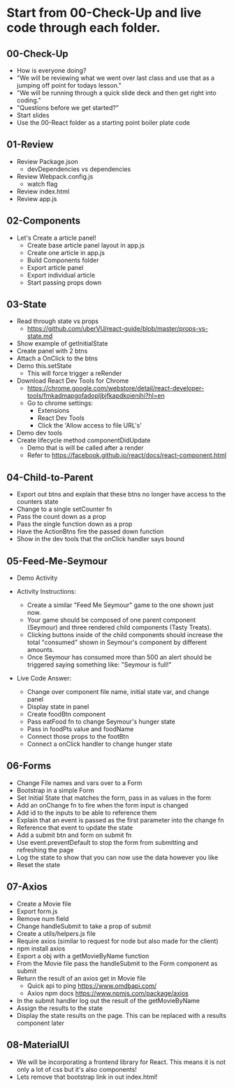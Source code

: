 # Start from 00-Check-Up and live code through each folder.

## 00-Check-Up
  * How is everyone doing?
  * "We will be reviewing what we went over last class and use that as a jumping off point for todays lesson."
  * "We will be running through a quick slide deck and then get right into coding."
  * "Questions before we get started?"
  * Start slides
  * Use the 00-React folder as a starting point boiler plate code

## 01-Review

* Review Package.json
  * devDependencies vs dependencies
* Review Webpack.config.js
  * watch flag
* Review index.html
* Review app.js

## 02-Components

* Let's Create a article panel!
  * Create base article panel layout in app.js
  * Create one article in app.js
  * Build Components folder
  * Export article panel
  * Export individual article
  * Start passing props down

## 03-State

  * Read through state vs props
    * https://github.com/uberVU/react-guide/blob/master/props-vs-state.md
  * Show example of getInitialState
  * Create panel with 2 btns
  * Attach a OnClick to the btns
  * Demo this.setState
    * This will force trigger a reRender
  * Download React Dev Tools for Chrome
    * https://chrome.google.com/webstore/detail/react-developer-tools/fmkadmapgofadopljbjfkapdkoienihi?hl=en
    * Go to chrome settings:
      * Extensions
      * React Dev Tools
      * Click the 'Allow access to file URL's'
  * Demo dev tools
  * Create lifecycle method componentDidUpdate
    * Demo that is will be called after a render
    * Refer to https://facebook.github.io/react/docs/react-component.html

## 04-Child-to-Parent

  * Export out btns and explain that these btns no longer have access to the counters state
  * Change to a single setCounter fn
  * Pass the count down as a prop
  * Pass the single function down as a prop
  * Have the ActionBtns fire the passed down function
  * Show in the dev tools that the onClick handler says bound

## 05-Feed-Me-Seymour

  * Demo Activity
  * Activity Instructions:
    * Create a similar "Feed Me Seymour" game to the one shown just now.
    * Your game should be composed of one parent component (Seymour) and three rendered child components (Tasty Treats).
    * Clicking buttons inside of the child components should increase the total "consumed" shown in Seymour's component by different amounts.
    * Once Seymour has consumed more than 500 an alert should be triggered saying something like: "Seymour is full!"

  * Live Code Answer:
    * Change over component file name, initial state var, and change panel
    * Display state in panel
    * Create foodBtn component
    * Pass eatFood fn to change Seymour's hunger state
    * Pass in foodPts value and foodName
    * Connect those props to the footBtn
    * Connect a onClick handler to change hunger state

## 06-Forms

  * Change File names and vars over to a Form
  * Bootstrap in a simple Form
  * Set Initial State that matches the form, pass in as values in the form
  * Add an onChange fn to fire when the form input is changed
  * Add id to the inputs to be able to reference them
  * Explain that an event is passed as the first parameter into the change fn
  * Reference that event to update the state
  * Add a submit btn and form on submit fn
  * Use event.preventDefault to stop the form from submitting and refreshing the page
  * Log the state to show that you can now use the data however you like
  * Reset the state

## 07-Axios

  * Create a Movie file
  * Export form.js
  * Remove num field
  * Change handleSubmit to take a prop of submit
  * Create a utils/helpers.js file
  * Require axios (similar to request for node but also made for the client)
  * npm install axios
  * Export a obj with a getMovieByName function
  * From the Movie file pass the handleSubmit to the Form component as submit
  * Return the result of an axios get in Movie file
    * Quick api to ping https://www.omdbapi.com/
    * Axios npm docs https://www.npmjs.com/package/axios
  * In the submit handler log out the result of the getMovieByName
  * Assign the results to the state
  * Display the state results on the page. This can be replaced with a results component later

## 08-MaterialUI

  * We will be incorporating a frontend library for React. This means it is not only a lot of css but it's also components!
  * Lets remove that bootstrap link in out index.html!
